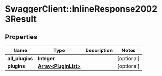 # SwaggerClient::InlineResponse20023Result

## Properties
Name | Type | Description | Notes
------------ | ------------- | ------------- | -------------
**all_plugins** | **Integer** |  | [optional] 
**plugins** | [**Array&lt;PluginList&gt;**](PluginList.md) |  | [optional] 


